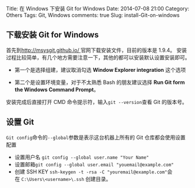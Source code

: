 Title: 在 Windows 下安装 Git for Windows
Date: 2014-07-08 21:00
Category: Others
Tags: Git, Windows
comments: true
Slug: install-Git-on-windows

## 下载安装 Git for Windows
首先到[http://msysgit.github.io/ ](http://msysgit.github.io/ )官网下载安装文件，目前的版本是 1.9.4。
安装过程比较简单，有几个地方需要注意一下，其他的都可以安装默认设置安装即可。
* 第一个是选择组建，建议取消勾选 **Window Explorer integration** 这个选项

* 第二个是设置环境变量，对于不太熟悉 Bash 的朋友建议选择 **Run Git form the Windows Command Prompt**。

安装完成后直接打开 CMD 命令提示符，输入``git --version``查看 Git 的版本号。

## 设置 Git
``Git config``命令的``--global``参数是表示这台机器上所有的 Git 仓库都会使用设置配置
* 设置用户名 ``git config --global user.name "Your Name"``
* 设置邮箱``git config --global user.email "youemail@example.com"``
* 创建 SSH KEY ``ssh-keygen -t -rsa -C "youremail@example.com"``会在 ``C:\Users\<username>\.ssh`` 创建目录。

